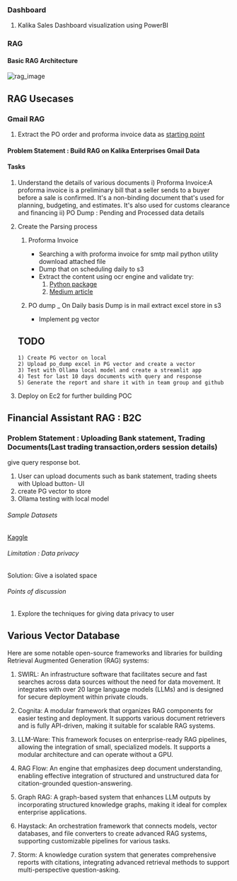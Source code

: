 ### Dashboard
1. Kalika Sales Dashboard visualization using PowerBI

### RAG

#### Basic RAG Architecture
 ![rag_image](https://www.clarifai.com/hs-fs/hubfs/rag-query-drawio%20(1)-png-2.png?width=2056&height=1334&name=rag-query-drawio%20(1)-png-2.png)

## RAG Usecases

### Gmail RAG
1. Extract the PO order and proforma invoice data as [starting point](https://medium.com/@masego_m/accessing-gmail-with-python-a-beginners-guide-812e0068a568)

#### Problem Statement : Build RAG on Kalika Enterprises Gmail Data

#### Tasks

1) Understand the details of various documents
    i) Proforma Invoice:A proforma invoice is a preliminary bill that a seller sends to a buyer before a sale is confirmed. It's a non-binding document that's used for planning, budgeting, and estimates. It's also used for customs clearance and financing
    ii) PO Dump : Pending and Processed data details
2) Create the Parsing process
    1) Proforma Invoice
        - Searching a with proforma invoice for smtp mail python utility download attached file
        - Dump that on scheduling daily to s3
        - Extract the content using ocr engine and validate
            try:
            1) [Python package](https://pypi.org/project/invoice2data/)
            2) [Medium article](https://medium.com/@cherylinpz/simplifying-invoice-processing-extracting-tables-with-python-part1-95437f404efb)

   2)  PO dump
       _ On Daily basis Dump is in mail extract excel store in s3
       - Implement pg vector

   ## TODO
       1) Create PG vector on local
       2) Upload po_dump excel in PG vector and create a vector
       3) Test with Ollama local model and create a streamlit app
       4) Test for last 10 days documents with query and response
       5) Generate the report and share it with in team group and github

  3) Deploy on Ec2 for further building POC

## Financial Assistant RAG : B2C

   ### Problem Statement : Uploading Bank statement, Trading Documents(Last trading transaction,orders session details)
   give query response bot.

   1) User can upload documents such as bank statement, trading sheets with Upload button- UI
   2) create PG vector to store
   3) Ollama testing with local model

   ###### Sample Datasets
   [Kaggle](https://www.kaggle.com/datasets/abutalhadmaniyar/bank-statements-dataset?resource=download)
   ###### Limitation : Data privacy
   Solution: Give a isolated space

   ###### Points of discussion
   1) Explore the techniques for giving data privacy to user


## Various Vector Database

Here are some notable open-source frameworks and libraries for building Retrieval Augmented Generation (RAG) systems:

1. SWIRL: An infrastructure software that facilitates secure and fast searches across data sources without the need for data movement. It integrates with over 20 large language models (LLMs) and is designed for secure deployment within private clouds.

2. Cognita: A modular framework that organizes RAG components for easier testing and deployment. It supports various document retrievers and is fully API-driven, making it suitable for scalable RAG systems.

3. LLM-Ware: This framework focuses on enterprise-ready RAG pipelines, allowing the integration of small, specialized models. It supports a modular architecture and can operate without a GPU.

4. RAG Flow: An engine that emphasizes deep document understanding, enabling effective integration of structured and unstructured data for citation-grounded question-answering.

5. Graph RAG: A graph-based system that enhances LLM outputs by incorporating structured knowledge graphs, making it ideal for complex enterprise applications.

6. Haystack: An orchestration framework that connects models, vector databases, and file converters to create advanced RAG systems, supporting customizable pipelines for various tasks.

7. Storm: A knowledge curation system that generates comprehensive reports with citations, integrating advanced retrieval methods to support multi-perspective question-asking.